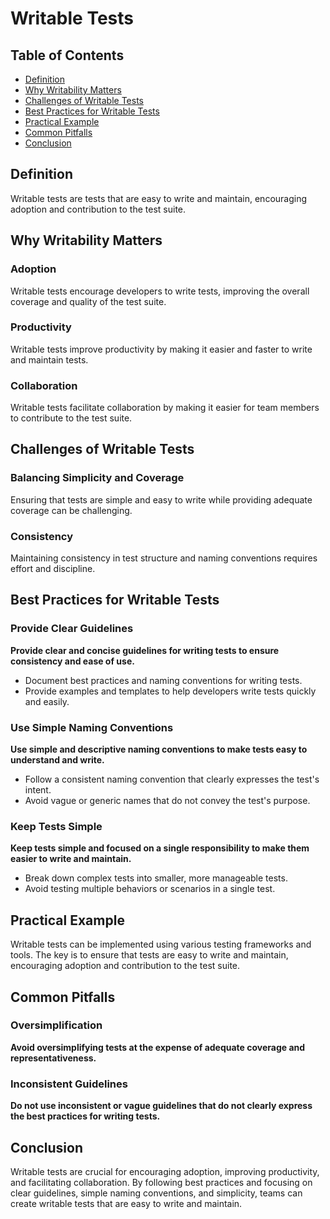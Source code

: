 # Writable Tests

## Table of Contents

- [Definition](#definition)
- [Why Writability Matters](#why-writability-matters)
- [Challenges of Writable Tests](#challenges-of-writable-tests)
- [Best Practices for Writable Tests](#best-practices-for-writable-tests)
- [Practical Example](#practical-example)
- [Common Pitfalls](#common-pitfalls)
- [Conclusion](#conclusion)

## Definition
Writable tests are tests that are easy to write and maintain, encouraging adoption and contribution to the test suite.

## Why Writability Matters

### Adoption
Writable tests encourage developers to write tests, improving the overall coverage and quality of the test suite.

### Productivity
Writable tests improve productivity by making it easier and faster to write and maintain tests.

### Collaboration
Writable tests facilitate collaboration by making it easier for team members to contribute to the test suite.

## Challenges of Writable Tests

### Balancing Simplicity and Coverage
Ensuring that tests are simple and easy to write while providing adequate coverage can be challenging.

### Consistency
Maintaining consistency in test structure and naming conventions requires effort and discipline.

## Best Practices for Writable Tests

### Provide Clear Guidelines
**Provide clear and concise guidelines for writing tests to ensure consistency and ease of use.**

- Document best practices and naming conventions for writing tests.
- Provide examples and templates to help developers write tests quickly and easily.

### Use Simple Naming Conventions
**Use simple and descriptive naming conventions to make tests easy to understand and write.**

- Follow a consistent naming convention that clearly expresses the test's intent.
- Avoid vague or generic names that do not convey the test's purpose.

### Keep Tests Simple
**Keep tests simple and focused on a single responsibility to make them easier to write and maintain.**

- Break down complex tests into smaller, more manageable tests.
- Avoid testing multiple behaviors or scenarios in a single test.

## Practical Example
Writable tests can be implemented using various testing frameworks and tools. The key is to ensure that tests are easy to write and maintain, encouraging adoption and contribution to the test suite.

## Common Pitfalls

### Oversimplification
**Avoid oversimplifying tests at the expense of adequate coverage and representativeness.**

### Inconsistent Guidelines
**Do not use inconsistent or vague guidelines that do not clearly express the best practices for writing tests.**

## Conclusion
Writable tests are crucial for encouraging adoption, improving productivity, and facilitating collaboration. By following best practices and focusing on clear guidelines, simple naming conventions, and simplicity, teams can create writable tests that are easy to write and maintain.
